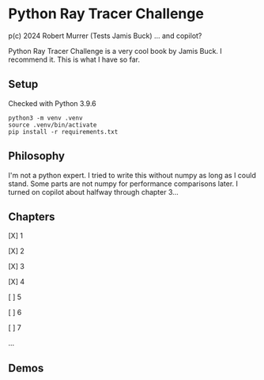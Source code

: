 # Python Ray Tracer Challenge
p(c) 2024 Robert Murrer (Tests Jamis Buck) ... and copilot?

Python Ray Tracer Challenge is a very cool book by Jamis Buck. I recommend it. This is what I have so far.


## Setup
Checked with Python 3.9.6

    python3 -m venv .venv
    source .venv/bin/activate
    pip install -r requirements.txt

## Philosophy
I'm not a python expert. I tried to write this without numpy as long as I could stand. Some parts are not numpy for performance comparisons later. I turned on copilot about halfway through chapter 3...

## Chapters

[X] 1

[X] 2

[X] 3

[X] 4

[ ] 5

[ ] 6

[ ] 7

...

## Demos
